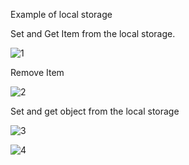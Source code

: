 Example of local storage


Set and Get Item from the local storage.


![1](https://user-images.githubusercontent.com/127665969/229367470-cc0523e3-f819-4dd7-884a-3a168527ad99.png)


Remove Item



![2](https://user-images.githubusercontent.com/127665969/229367536-fb34a340-e09a-4e4a-8b19-e6a0902810f9.png)


Set and get object from the local storage


![3](https://user-images.githubusercontent.com/127665969/229367587-b19ac8e7-cfeb-47c5-92bd-54129f158246.png)




![4](https://user-images.githubusercontent.com/127665969/229367590-4d0c043b-7a9b-4623-ae30-f216b592cbff.png)
